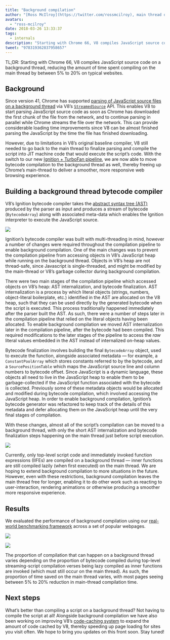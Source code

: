 ```yaml
---
title: "Background compilation"
author: "[Ross McIlroy](https://twitter.com/rossmcilroy), main thread defender"
avatars:
  - "ross-mcilroy"
date: 2018-03-26 13:33:37
tags:
  - internals
description: "Starting with Chrome 66, V8 compiles JavaScript source code on a background thread, reducing the amount of time spent compiling on the main thread by between 5% to 20% on typical websites."
tweet: "978319362837958657"
---
```

TL;DR: Starting with Chrome 66, V8 compiles JavaScript source code on a background thread, reducing the amount of time spent compiling on the main thread by between 5% to 20% on typical websites.

## Background

Since version 41, Chrome has supported [parsing of JavaScript source files on a background thread](https://blog.chromium.org/2015/03/new-javascript-techniques-for-rapid.html) via V8’s [`StreamedSource`](https://cs.chromium.org/chromium/src/v8/include/v8.h?q=StreamedSource&sq=package:chromium&l=1389) API. This enables V8 to start parsing JavaScript source code as soon as Chrome has downloaded the first chunk of the file from the network, and to continue parsing in parallel while Chrome streams the file over the network. This can provide considerable loading time improvements since V8 can be almost finished parsing the JavaScript by the time the file has finished downloading.

<!--truncate-->
However, due to limitations in V8’s original baseline compiler, V8 still needed to go back to the main thread to finalize parsing and compile the script into JIT machine code that would execute the script’s code. With the switch to our new [Ignition + TurboFan pipeline](/blog/launching-ignition-and-turbofan), we are now able to move bytecode compilation to the background thread as well, thereby freeing up Chrome’s main-thread to deliver a smoother, more responsive web browsing experience.

## Building a background thread bytecode compiler

V8’s Ignition bytecode compiler takes the [abstract syntax tree (AST)](https://en.wikipedia.org/wiki/Abstract_syntax_tree) produced by the parser as input and produces a stream of bytecode (`BytecodeArray`) along with associated meta-data which enables the Ignition interpreter to execute the JavaScript source.

![](/_img/background-compilation/bytecode.svg)

Ignition’s bytecode compiler was built with multi-threading in mind, however a number of changes were required throughout the compilation pipeline to enable background compilation. One of the main changes was to prevent the compilation pipeline from accessing objects in V8’s JavaScript heap while running on the background thread. Objects in V8’s heap are not thread-safe, since Javascript is single-threaded, and might be modified by the main-thread or V8’s garbage collector during background compilation.

There were two main stages of the compilation pipeline which accessed objects on V8’s heap: AST internalization, and bytecode finalization. AST internalization is a process by which literal objects (strings, numbers, object-literal boilerplate, etc.) identified in the AST are allocated on the V8 heap, such that they can be used directly by the generated bytecode when the script is executed. This process traditionally happened immediately after the parser built the AST. As such, there were a number of steps later in the compilation pipeline that relied on the literal objects having been allocated. To enable background compilation we moved AST internalization later in the compilation pipeline, after the bytecode had been compiled. This required modifications to the later stages of the pipeline to access the _raw_ literal values embedded in the AST instead of internalized on-heap values.

Bytecode finalization involves building the final `BytecodeArray` object, used to execute the function, alongside associated metadata — for example, a `ConstantPoolArray` which stores constants referred to by the bytecode, and a `SourcePositionTable` which maps the JavaScript source line and column numbers to bytecode offset. Since JavaScript is a dynamic language, these objects all need to live in the JavaScript heap to enable them to be garbage-collected if the JavaScript function associated with the bytecode is collected. Previously some of these metadata objects would be allocated and modified during bytecode compilation, which involved accessing the JavaScript heap. In order to enable background compilation, Ignition’s bytecode generator was refactored to keep track of the details of this metadata and defer allocating them on the JavaScript heap until the very final stages of compilation.

With these changes, almost all of the script’s compilation can be moved to a background thread, with only the short AST internalization and bytecode finalization steps happening on the main thread just before script execution.

![](/_img/background-compilation/threads.svg)

Currently, only top-level script code and immediately invoked function expressions (IIFEs) are compiled on a background thread — inner functions are still compiled lazily (when first executed) on the main thread. We are hoping to extend background compilation to more situations in the future. However, even with these restrictions, background compilation leaves the main thread free for longer, enabling it to do other work such as reacting to user-interaction, rendering animations or otherwise producing a smoother more responsive experience.

## Results

We evaluated the performance of background compilation using our [real-world benchmarking framework](/blog/real-world-performance) across a set of popular webpages.

![](/_img/background-compilation/desktop.svg)

![](/_img/background-compilation/mobile.svg)

The proportion of compilation that can happen on a background thread varies depending on the proportion of bytecode compiled during top-level streaming-script compilation verses being lazy compiled as inner functions are invoked (which must still occur on the main thread). As such, the proportion of time saved on the main thread varies, with most pages seeing between 5% to 20% reduction in main-thread compilation time.

## Next steps

What’s better than compiling a script on a background thread? Not having to compile the script at all! Alongside background compilation we have also been working on improving V8’s [code-caching system](/blog/code-caching) to expand the amount of code cached by V8, thereby speeding up page loading for sites you visit often. We hope to bring you updates on this front soon. Stay tuned!
